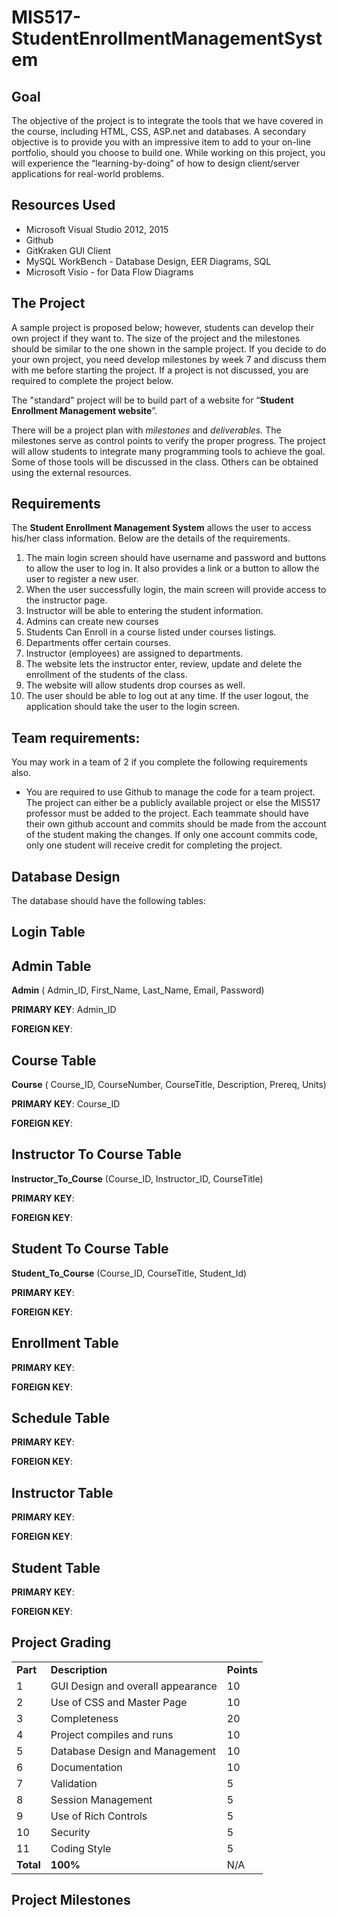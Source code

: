# MIS517-StudentEnrollmentManagementSystem

Goal
----

The objective of the project is to integrate the tools that we have covered in the course, including HTML, CSS, ASP.net and databases. A secondary objective is to provide you with an impressive item to add to your on-line portfolio, should you choose to build one. While working on this project, you will experience the “learning-by-doing” of how to design client/server applications for real-world problems.


Resources Used
--------------
- Microsoft Visual Studio 2012, 2015
- Github
- GitKraken GUI Client
- MySQL WorkBench - Database Design, EER Diagrams, SQL
- Microsoft Visio - for Data Flow Diagrams


The Project
-----------

A sample project is proposed below; however, students can develop their own project if they want to. The size of the project and the milestones should be similar to the one shown in the sample project. If you decide to do your own project, you need develop milestones by week 7 and discuss them with me before starting the project. If a project is not discussed, you are required to complete the project below.

The "standard" project will be to build part of a website for “**Student Enrollment Management website**”. 

There will be a project plan with *milestones* and *deliverables.* The milestones serve as control points to verify the proper progress. The project will allow students to integrate many programming tools to achieve the goal. Some of those tools will be discussed in the class. Others can be obtained using the external resources.

Requirements
------------

The **Student Enrollment Management System** allows the user to access his/her class information. Below are the details of the requirements.

1.  The main login screen should have username and password and buttons to allow the user to log in. It also provides a link or a button to allow the user to register a new user.
2.  When the user successfully login, the main screen will provide access to the instructor page.
3. Instructor will be able to entering the student information.
4. Admins can create new courses
5. Students Can Enroll in a course listed under courses listings.
6. Departments offer certain courses.
7. Instructor (employees) are assigned to departments.
8.  The website lets the instructor enter, review, update and delete the enrollment of the students of the class.
9.  The website will allow students drop courses as well.
10. The user should be able to log out at any time. If the user logout, the application should take the user to the login screen.

Team requirements:
------------------

You may work in a team of 2 if you complete the following requirements also.

- You are required to use Github to manage the code for a team project. The project can either be a publicly available project or else the MIS517 professor must be added to the project. Each teammate should have their own github account and commits should be made from the account of the student making the changes. If only one account commits code, only one student will receive credit for completing the project.



Database Design
---------------

The database should have the following tables: 


## Login Table


## Admin Table

**Admin** ( Admin_ID, First_Name, Last_Name, Email, Password)

**PRIMARY KEY**: Admin_ID

**FOREIGN KEY**:

## Course Table

**Course** ( Course_ID, CourseNumber, CourseTitle, Description, Prereq, Units)

**PRIMARY KEY**: Course_ID

**FOREIGN KEY**:

## Instructor To Course Table

**Instructor_To_Course** (Course_ID, Instructor_ID, CourseTitle) 

**PRIMARY KEY**: 

**FOREIGN KEY**:

## Student To Course Table

**Student_To_Course** (Course_ID, CourseTitle, Student_Id) 


**PRIMARY KEY**: 

**FOREIGN KEY**:




## Enrollment Table

**PRIMARY KEY**: 

**FOREIGN KEY**:


## Schedule Table

**PRIMARY KEY**: 

**FOREIGN KEY**:

## Instructor Table


**PRIMARY KEY**: 

**FOREIGN KEY**:

## Student Table

**PRIMARY KEY**: 

**FOREIGN KEY**:

## Project Grading

|            |                                   |              |
|------------|-----------------------------------|--------------|
| **Part**   | **Description**                   | **Points**   |
| 1          | GUI Design and overall appearance | 10           |
| 2          | Use of CSS and Master Page        | 10           |
| 3          | Completeness                      | 20           |
| 4          | Project compiles and runs         | 10           |
| 5          | Database Design and Management    | 10           |
| 6          | Documentation                     | 10           |
| 7          | Validation                        | 5            |
| 8          | Session Management                | 5            |
| 9          | Use of Rich Controls              | 5            |
| 10         | Security                          | 5            |
| 11         | Coding Style                      | 5            |
| **Total**  | **100%**                          | N/A    |


Project Milestones
------------------



